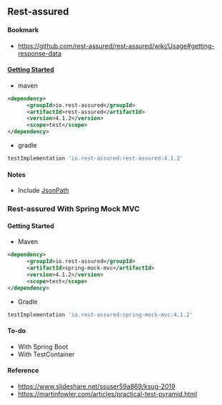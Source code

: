 ## Rest-assured
#### Bookmark
- <https://github.com/rest-assured/rest-assured/wiki/Usage#getting-response-data>

#### [Getting Started](https://github.com/rest-assured/rest-assured/wiki/GettingStarted)
- maven 

```xml
<dependency>
      <groupId>io.rest-assured</groupId>
      <artifactId>rest-assured</artifactId>
      <version>4.1.2</version>
      <scope>test</scope>
</dependency>
```

- gradle

```groovy
testImplementation 'io.rest-assured:rest-assured:4.1.2'
```

#### Notes
- Include [JsonPath](https://github.com/json-path/JsonPath)

### Rest-assured With Spring Mock MVC
#### Getting Started
- Maven
```xml
<dependency>
      <groupId>io.rest-assured</groupId>
      <artifactId>spring-mock-mvc</artifactId>
      <version>4.1.2</version>
      <scope>test</scope>
</dependency>
```
- Gradle

```groovy
testImplementation 'io.rest-assured:spring-mock-mvc:4.1.2'
```

#### To-do
- With Spring Boot
- With TestContainer


#### Reference
- <https://www.slideshare.net/ssuser59a869/ksug-2019>
- <https://martinfowler.com/articles/practical-test-pyramid.html>